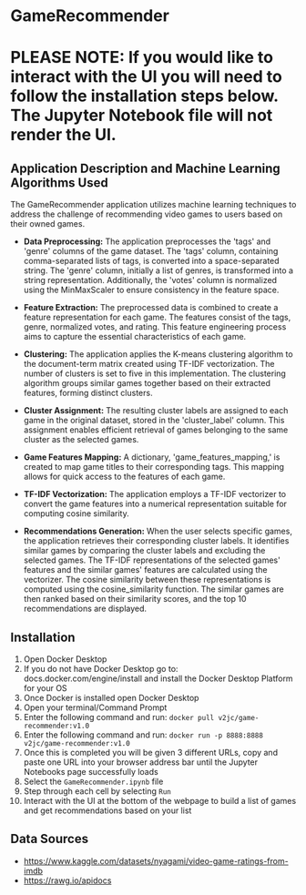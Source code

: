 # GameRecommender

# PLEASE NOTE: If you would like to interact with the UI you will need to follow the installation steps below. The Jupyter Notebook file will not render the UI.

## Application Description and Machine Learning Algorithms Used
The GameRecommender application utilizes machine learning techniques to address the challenge of recommending video games to users based on their owned games. 

* **Data Preprocessing:** The application preprocesses the 'tags' and 'genre' columns of the game dataset. The 'tags' column, containing comma-separated lists of tags, is converted into a space-separated string. The 'genre' column, initially a list of genres, is transformed into a string representation. Additionally, the 'votes' column is normalized using the MinMaxScaler to ensure consistency in the feature space.


* **Feature Extraction:** The preprocessed data is combined to create a feature representation for each game. The features consist of the tags, genre, normalized votes, and rating. This feature engineering process aims to capture the essential characteristics of each game.


* **Clustering:** The application applies the K-means clustering algorithm to the document-term matrix created using TF-IDF vectorization. The number of clusters is set to five in this implementation. The clustering algorithm groups similar games together based on their extracted features, forming distinct clusters.


* **Cluster Assignment:** The resulting cluster labels are assigned to each game in the original dataset, stored in the 'cluster_label' column. This assignment enables efficient retrieval of games belonging to the same cluster as the selected games.


* **Game Features Mapping:** A dictionary, 'game_features_mapping,' is created to map game titles to their corresponding tags. This mapping allows for quick access to the features of each game.


* **TF-IDF Vectorization:** The application employs a TF-IDF vectorizer to convert the game features into a numerical representation suitable for computing cosine similarity.


* **Recommendations Generation:** When the user selects specific games, the application retrieves their corresponding cluster labels. It identifies similar games by comparing the cluster labels and excluding the selected games. The TF-IDF representations of the selected games' features and the similar games' features are calculated using the vectorizer. The cosine similarity between these representations is computed using the cosine_similarity function. The similar games are then ranked based on their similarity scores, and the top 10 recommendations are displayed.

## Installation
1. Open Docker Desktop
2. If you do not have Docker Desktop go to: docs.docker.com/engine/install and install the Docker
Desktop Platform for your OS
3. Once Docker is installed open Docker Desktop
4. Open your terminal/Command Prompt
5. Enter the following command and run: ```docker pull v2jc/game-recommender:v1.0```
6. Enter the following command and run: ```docker run -p 8888:8888 v2jc/game-recommender:v1.0```
7. Once this is completed you will be given 3 different URLs, copy and paste one URL into your browser address bar until the Jupyter Notebooks page successfully loads
8. Select the ```GameRecommender.ipynb``` file
9. Step through each cell by selecting ```Run```
10. Interact with the UI at the bottom of the webpage to build a list of games and get
recommendations based on your list


## Data Sources
* https://www.kaggle.com/datasets/nyagami/video-game-ratings-from-imdb
* https://rawg.io/apidocs
